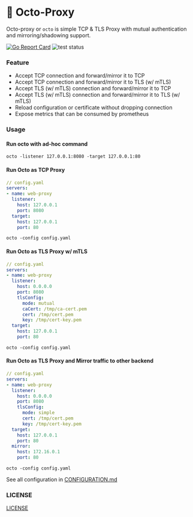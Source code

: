 # 🐙 Octo-Proxy  
Octo-proxy or `octo` is simple TCP & TLS Proxy with mutual authentication and mirroring/shadowing support.

[![Go Report Card](https://goreportcard.com/badge/github.com/nothinux/octo-proxy)](https://goreportcard.com/report/github.com/nothinux/octo-proxy)  ![test status](https://github.com/nothinux/octo-proxy/actions/workflows/test.yml/badge.svg?branch=master)  

### Feature
- Accept TCP connection and forward/mirror it to TCP
- Accept TCP connection and forward/mirror it to TLS (w/ mTLS)
- Accept TLS (w/ mTLS) connection and forward/mirror it to TCP
- Accept TLS (w/ mTLS) connection and forward/mirror it to TLS (w/ mTLS)
- Reload configuration or certificate without dropping connection
- Expose metrics that can be consumed by prometheus

### Usage
#### Run octo with ad-hoc command
```
octo -listener 127.0.0.1:8080 -target 127.0.0.1:80
```

#### Run Octo as TCP Proxy
``` yaml
// config.yaml
servers:
- name: web-proxy
  listener:
    host: 127.0.0.1
    port: 8080
  target:
    host: 127.0.0.1
    port: 80
```

```
octo -config config.yaml
```

#### Run Octo as TLS Proxy w/ mTLS
``` yaml
// config.yaml
servers:
- name: web-proxy
  listener:
    host: 0.0.0.0
    port: 8080
    tlsConfig:
      mode: mutual
      caCert: /tmp/ca-cert.pem
      cert: /tmp/cert.pem
      key: /tmp/cert-key.pem
  target:
    host: 127.0.0.1
    port: 80
```

```
octo -config config.yaml
```

#### Run Octo as TLS Proxy and Mirror traffic to other backend
``` yaml
// config.yaml
servers:
- name: web-proxy
  listener:
    host: 0.0.0.0
    port: 8080
    tlsConfig:
      mode: simple
      cert: /tmp/cert.pem
      key: /tmp/cert-key.pem
  target:
    host: 127.0.0.1
    port: 80
  mirror:
    host: 172.16.0.1
    port: 80
```

```
octo -config config.yaml
```

See all configuration in [CONFIGURATION.md](https://github.com/nothinux/octo-proxy/tree/master/docs/CONFIGURATION.md)

### LICENSE
[LICENSE](https://github.com/nothinux/octo-proxy/blob/main/LICENSE.md)
